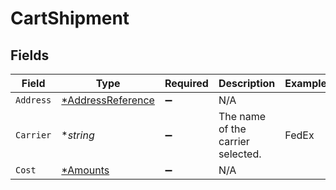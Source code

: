 # CartShipment


## Fields

| Field                                                        | Type                                                         | Required                                                     | Description                                                  | Example                                                      |
| ------------------------------------------------------------ | ------------------------------------------------------------ | ------------------------------------------------------------ | ------------------------------------------------------------ | ------------------------------------------------------------ |
| `Address`                                                    | [*AddressReference](../../models/shared/addressreference.md) | :heavy_minus_sign:                                           | N/A                                                          |                                                              |
| `Carrier`                                                    | **string*                                                    | :heavy_minus_sign:                                           | The name of the carrier selected.                            | FedEx                                                        |
| `Cost`                                                       | [*Amounts](../../models/shared/amounts.md)                   | :heavy_minus_sign:                                           | N/A                                                          |                                                              |